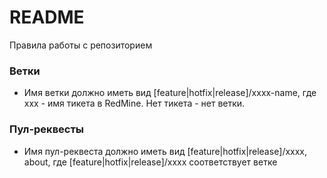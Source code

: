 # README #

Правила работы с репозиторием

### Ветки ###

* Имя ветки должно иметь вид [feature|hotfix|release]/xxxx-name, где xxx - имя тикета в RedMine. Нет тикета - нет ветки.

### Пул-реквесты ###

* Имя пул-реквеста должно иметь вид [feature|hotfix|release]/xxxx, about, где [feature|hotfix|release]/xxxx соответствует ветке